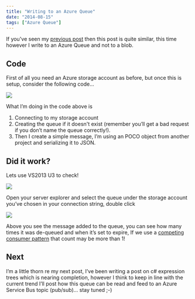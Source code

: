 ```yaml
---
title: "Writing to an Azure Queue"
date: "2014-08-15"
tags: ["Azure Queue"]
---
```


If you've seen my [previous post](https://briankeating.net/post/Uploading-a-Blob-to-Azure-container) then this post is quite similar, this time however I write to an Azure Queue and not to a blob.

## Code

First of all you need an Azure storage account as before, but once this is setup, consider the following code…

![](/images//images/image_thumb_346.png)   

What I’m doing in the code above is 

  1. Connecting to my storage account
  2. Creating the queue if it doesn't exist (remember you’ll get a bad request if you don’t name the queue correctly!).
  3. Then I create a simple message, I’m using an POCO object from another project and serializing it to JSON.

## Did it work?

Lets use VS2013 U3 to check!

![](/images//images/image_thumb_347.png)  

Open your server explorer and select the queue under the storage account you’ve chosen in your connection string, double click

![](/images//images/image_thumb_348.png)  

Above you see the message added to the queue, you can see how many times it was de-queued and when it’s set to expire, If we use a [competing consumer pattern](http://msdn.microsoft.com/en-us/library/dn568101.aspx) that count may be more than 1!

## Next

I’m a little thorn re my next post, I’ve been writing a post on c# expression trees which is nearing completion, however I think to keep in line with the current trend I’ll post how this queue can be read and feed to an Azure Service Bus topic (pub/sub)… stay tuned ;-)
